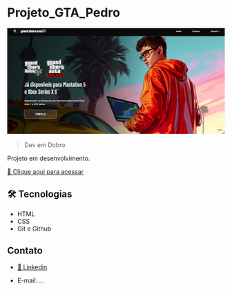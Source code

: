 # Projeto_GTA_Pedro

![preview](./.github/preview.png)

>Dev em Dobro

Projeto em desenvolvimento.

[🔗 Clique aqui para acessar](https://pedrosouza09.github.io/NLW9_eSports_Pedro/)

## 🛠 Tecnologias

- HTML
- CSS
- Git e Github

## Contato

- [🔗 Linkedin](https://www.linkedin.com/in/fsouza-pedro/)

- E-mail: ...